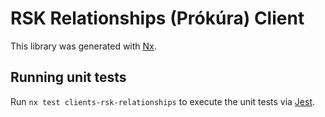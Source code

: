 <!-- gitbook-navigation: "Procuring" -->

# RSK Relationships (Prókúra) Client

This library was generated with [Nx](https://nx.dev).

## Running unit tests

Run `nx test clients-rsk-relationships` to execute the unit tests via [Jest](https://jestjs.io).

